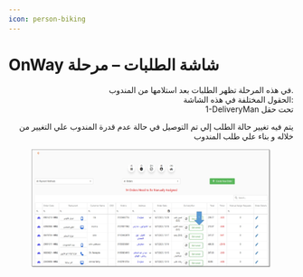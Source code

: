 ```yaml
---
icon: person-biking
---
```


# OnWay شاشة الطلبات – مرحلة

<p align="right">في هذه المرحلة تظهر الطلبات بعد استلامها من المندوب.
<br>الحقول المختلفة في هذه الشاشة:
<br>1-DeliveryMan تحت حقل</p>

<p align="right">يتم فيه تغيير حالة الطلب إلي تم التوصيل في حالة عدم قدرة المندوب علي التغيير من خلاله و بناء علي طلب المندوب</p>

<figure><img src="../../.gitbook/assets/Deliverd.jpg" alt=""><figcaption></figcaption></figure>
